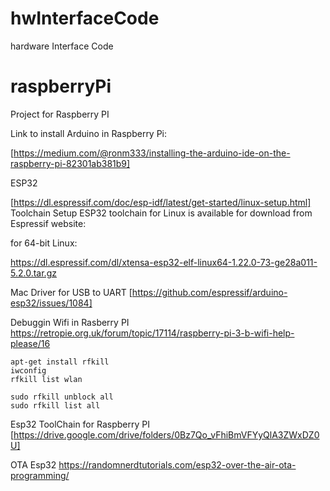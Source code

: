 # hwInterfaceCode
hardware Interface Code

# raspberryPi
Project for Raspberry PI


Link to install Arduino in Raspberry Pi:

[https://medium.com/@ronm333/installing-the-arduino-ide-on-the-raspberry-pi-82301ab381b9]

ESP32

[https://dl.espressif.com/doc/esp-idf/latest/get-started/linux-setup.html]
Toolchain Setup
ESP32 toolchain for Linux is available for download from Espressif website:

for 64-bit Linux:

https://dl.espressif.com/dl/xtensa-esp32-elf-linux64-1.22.0-73-ge28a011-5.2.0.tar.gz


Mac Driver for USB to UART
[https://github.com/espressif/arduino-esp32/issues/1084]


Debuggin Wifi in Rasberry PI
https://retropie.org.uk/forum/topic/17114/raspberry-pi-3-b-wifi-help-please/16

    apt-get install rfkill
    iwconfig
    rfkill list wlan
    
    sudo rfkill unblock all 
    sudo rfkill list all
 
 
 Esp32 ToolChain for Raspberry PI
 [https://drive.google.com/drive/folders/0Bz7Qo_vFhiBmVFYyQlA3ZWxDZ0U]
 
 
 OTA Esp32
 https://randomnerdtutorials.com/esp32-over-the-air-ota-programming/
